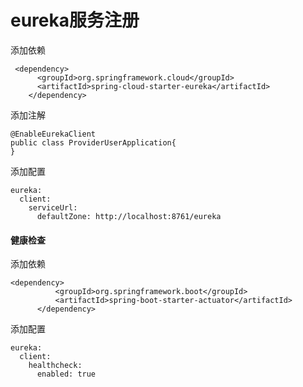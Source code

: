 # eureka服务注册

添加依赖
```
 <dependency>
      <groupId>org.springframework.cloud</groupId>
      <artifactId>spring-cloud-starter-eureka</artifactId>
    </dependency>
```

添加注解
```
@EnableEurekaClient
public class ProviderUserApplication{
}
```

添加配置
```
eureka:
  client:
    serviceUrl:
      defaultZone: http://localhost:8761/eureka 

```

#### 健康检查
添加依赖
```
<dependency>
          <groupId>org.springframework.boot</groupId>
          <artifactId>spring-boot-starter-actuator</artifactId>
      </dependency>
```

添加配置
```
eureka:
  client:
    healthcheck:
      enabled: true
```
